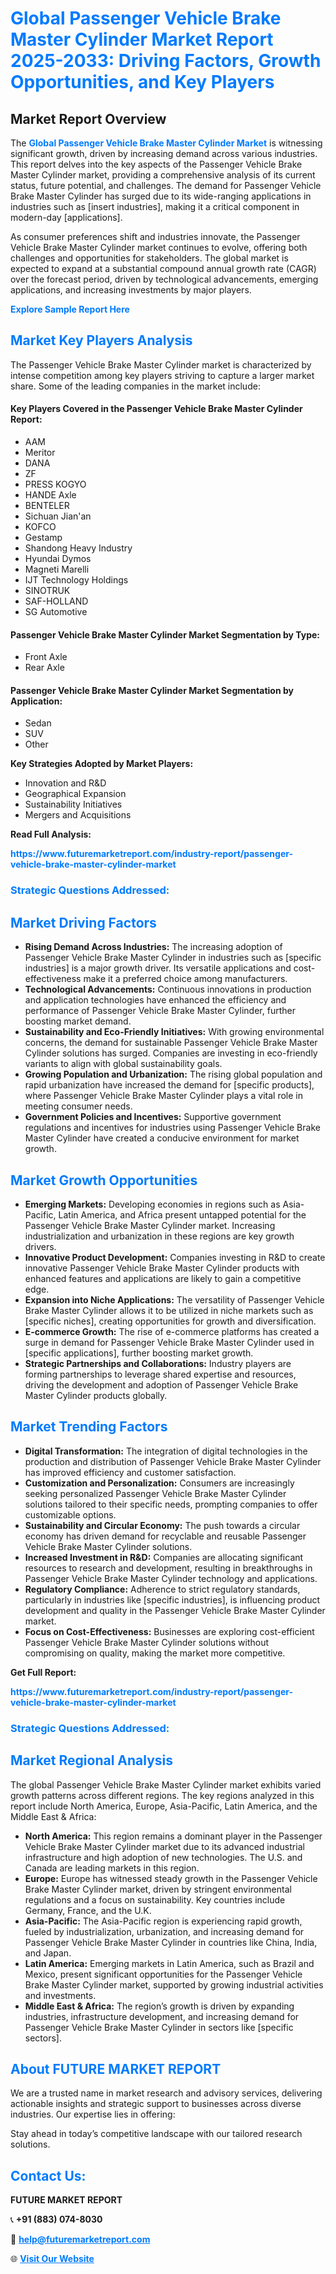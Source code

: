 <h1 style="color: #007BFF;">Global Passenger Vehicle Brake Master Cylinder Market Report 2025-2033: Driving Factors, Growth Opportunities, and Key Players</h1>

<section id="overview">
<h2>Market Report Overview</h2>
<p>The <a href="https://www.futuremarketreport.com/industry-report/passenger-vehicle-brake-master-cylinder-market" style="color: #007BFF; text-decoration: none;"><strong>Global Passenger Vehicle Brake Master Cylinder Market</strong></a> is witnessing significant growth, driven by increasing demand across various industries. This report delves into the key aspects of the Passenger Vehicle Brake Master Cylinder market, providing a comprehensive analysis of its current status, future potential, and challenges. The demand for Passenger Vehicle Brake Master Cylinder has surged due to its wide-ranging applications in industries such as [insert industries], making it a critical component in modern-day [applications].</p>
<p>As consumer preferences shift and industries innovate, the Passenger Vehicle Brake Master Cylinder market continues to evolve, offering both challenges and opportunities for stakeholders. The global market is expected to expand at a substantial compound annual growth rate (CAGR) over the forecast period, driven by technological advancements, emerging applications, and increasing investments by major players.</p>
</section>

<section id="overview">
<p><a href="https://www.futuremarketreport.com/request-sample/reportId=36559" style="color: #007BFF; text-decoration: none;"><strong>Explore Sample Report Here</strong></a></p>
</section>

<section id="key-players">
<h2 style="color: #007BFF;">Market Key Players Analysis</h2>
<p>The Passenger Vehicle Brake Master Cylinder market is characterized by intense competition among key players striving to capture a larger market share. Some of the leading companies in the market include:</p>
<h4>Key Players Covered in the Passenger Vehicle Brake Master Cylinder Report:</h4>
<ul><li>AAM</li><li>Meritor</li><li>DANA</li><li>ZF</li><li>PRESS KOGYO</li><li>HANDE Axle</li><li>BENTELER</li><li>Sichuan Jian&#039;an</li><li>KOFCO</li><li>Gestamp</li><li>Shandong Heavy Industry</li><li>Hyundai Dymos</li><li>Magneti Marelli</li><li>IJT Technology Holdings</li><li>SINOTRUK</li><li>SAF-HOLLAND</li><li>SG Automotive</li></ul>
<h4>Passenger Vehicle Brake Master Cylinder Market Segmentation by Type:</h4>
<ul><li>Front Axle</li><li>Rear Axle</li></ul>

<h4>Passenger Vehicle Brake Master Cylinder Market Segmentation by Application:</h4>
<ul><li>Sedan</li><li>SUV</li><li>Other</li></ul>
<p><strong>Key Strategies Adopted by Market Players:</strong></p>
<ul>
<li>Innovation and R&D</li>
<li>Geographical Expansion</li>
<li>Sustainability Initiatives</li>
<li>Mergers and Acquisitions</li>
</ul>
</section>

<section>
<p><strong>Read Full Analysis: </strong></p><a href="https://www.futuremarketreport.com/industry-report/passenger-vehicle-brake-master-cylinder-market" style="color: #007BFF; text-decoration: none;"><strong>https://www.futuremarketreport.com/industry-report/passenger-vehicle-brake-master-cylinder-market</strong></a>
<h3 style="color: #007BFF;">Strategic Questions Addressed:</h3>
</section>

<section id="driving-factors">
<h2 style="color: #007BFF;">Market Driving Factors</h2>
<ul>
<li><strong>Rising Demand Across Industries:</strong> The increasing adoption of Passenger Vehicle Brake Master Cylinder in industries such as [specific industries] is a major growth driver. Its versatile applications and cost-effectiveness make it a preferred choice among manufacturers.</li>
<li><strong>Technological Advancements:</strong> Continuous innovations in production and application technologies have enhanced the efficiency and performance of Passenger Vehicle Brake Master Cylinder, further boosting market demand.</li>
<li><strong>Sustainability and Eco-Friendly Initiatives:</strong> With growing environmental concerns, the demand for sustainable Passenger Vehicle Brake Master Cylinder solutions has surged. Companies are investing in eco-friendly variants to align with global sustainability goals.</li>
<li><strong>Growing Population and Urbanization:</strong> The rising global population and rapid urbanization have increased the demand for [specific products], where Passenger Vehicle Brake Master Cylinder plays a vital role in meeting consumer needs.</li>
<li><strong>Government Policies and Incentives:</strong> Supportive government regulations and incentives for industries using Passenger Vehicle Brake Master Cylinder have created a conducive environment for market growth.</li>
</ul>
</section>

<section id="growth-opportunities">
<h2 style="color: #007BFF;">Market Growth Opportunities</h2>
<ul>
<li><strong>Emerging Markets:</strong> Developing economies in regions such as Asia-Pacific, Latin America, and Africa present untapped potential for the Passenger Vehicle Brake Master Cylinder market. Increasing industrialization and urbanization in these regions are key growth drivers.</li>
<li><strong>Innovative Product Development:</strong> Companies investing in R&D to create innovative Passenger Vehicle Brake Master Cylinder products with enhanced features and applications are likely to gain a competitive edge.</li>
<li><strong>Expansion into Niche Applications:</strong> The versatility of Passenger Vehicle Brake Master Cylinder allows it to be utilized in niche markets such as [specific niches], creating opportunities for growth and diversification.</li>
<li><strong>E-commerce Growth:</strong> The rise of e-commerce platforms has created a surge in demand for Passenger Vehicle Brake Master Cylinder used in [specific applications], further boosting market growth.</li>
<li><strong>Strategic Partnerships and Collaborations:</strong> Industry players are forming partnerships to leverage shared expertise and resources, driving the development and adoption of Passenger Vehicle Brake Master Cylinder products globally.</li>
</ul>
</section>

<section id="trending-factors">
<h2 style="color: #007BFF;">Market Trending Factors</h2>
<ul>
<li><strong>Digital Transformation:</strong> The integration of digital technologies in the production and distribution of Passenger Vehicle Brake Master Cylinder has improved efficiency and customer satisfaction.</li>
<li><strong>Customization and Personalization:</strong> Consumers are increasingly seeking personalized Passenger Vehicle Brake Master Cylinder solutions tailored to their specific needs, prompting companies to offer customizable options.</li>
<li><strong>Sustainability and Circular Economy:</strong> The push towards a circular economy has driven demand for recyclable and reusable Passenger Vehicle Brake Master Cylinder solutions.</li>
<li><strong>Increased Investment in R&D:</strong> Companies are allocating significant resources to research and development, resulting in breakthroughs in Passenger Vehicle Brake Master Cylinder technology and applications.</li>
<li><strong>Regulatory Compliance:</strong> Adherence to strict regulatory standards, particularly in industries like [specific industries], is influencing product development and quality in the Passenger Vehicle Brake Master Cylinder market.</li>
<li><strong>Focus on Cost-Effectiveness:</strong> Businesses are exploring cost-efficient Passenger Vehicle Brake Master Cylinder solutions without compromising on quality, making the market more competitive.</li>
</ul>
</section>

<section>
<p><strong>Get Full Report: </strong></p><a href="https://www.futuremarketreport.com/industry-report/passenger-vehicle-brake-master-cylinder-market" style="color: #007BFF; text-decoration: none;"><strong>https://www.futuremarketreport.com/industry-report/passenger-vehicle-brake-master-cylinder-market</strong></a>
<h3 style="color: #007BFF;">Strategic Questions Addressed:</h3>
</section>


<section id="regional-analysis">
<h2 style="color: #007BFF;">Market Regional Analysis</h2>
<p>The global Passenger Vehicle Brake Master Cylinder market exhibits varied growth patterns across different regions. The key regions analyzed in this report include North America, Europe, Asia-Pacific, Latin America, and the Middle East & Africa:</p>
<ul>
<li><strong>North America:</strong> This region remains a dominant player in the Passenger Vehicle Brake Master Cylinder market due to its advanced industrial infrastructure and high adoption of new technologies. The U.S. and Canada are leading markets in this region.</li>
<li><strong>Europe:</strong> Europe has witnessed steady growth in the Passenger Vehicle Brake Master Cylinder market, driven by stringent environmental regulations and a focus on sustainability. Key countries include Germany, France, and the U.K.</li>
<li><strong>Asia-Pacific:</strong> The Asia-Pacific region is experiencing rapid growth, fueled by industrialization, urbanization, and increasing demand for Passenger Vehicle Brake Master Cylinder in countries like China, India, and Japan.</li>
<li><strong>Latin America:</strong> Emerging markets in Latin America, such as Brazil and Mexico, present significant opportunities for the Passenger Vehicle Brake Master Cylinder market, supported by growing industrial activities and investments.</li>
<li><strong>Middle East & Africa:</strong> The region’s growth is driven by expanding industries, infrastructure development, and increasing demand for Passenger Vehicle Brake Master Cylinder in sectors like [specific sectors].</li>
</ul>
</section>

<footer>
<h2 style="color: #007BFF;">About FUTURE MARKET REPORT</h2>
<p>We are a trusted name in market research and advisory services, delivering actionable insights and strategic support to businesses across diverse industries. Our expertise lies in offering:</p>

<p>Stay ahead in today’s competitive landscape with our tailored research solutions.</p>

<h2 style="color: #007BFF;">Contact Us:</h2>
<p><strong>FUTURE MARKET REPORT</strong></p>
<p>📞 <strong>+91 (883) 074-8030</strong></p>
<p>📧 <strong><a href="mailto:help@futuremarketreport.com" style="color: #007BFF;">help@futuremarketreport.com</a></strong></p>
<p>🌐 <strong><a href="https://www.futuremarketreport.com/" style="color: #007BFF;">Visit Our Website</a></strong></p>
</footer>